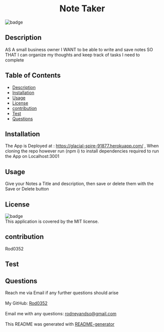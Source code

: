 
  <h1 align="center">Note Taker </h1>
  
![badge](https://img.shields.io/badge/license-MIT-brightgreen)<br />
## Description
 AS A small business owner I WANT to be able to write and save notes SO THAT I can organize my thoughts and keep track of tasks I need to complete
## Table of Contents
- [Description](#description)
- [Installation](#installation)
- [Usage](#usage)
- [License](#license)
- [contribution](#contribution)
- [Test](#test)
- [Questions](#questions)
## Installation
 The App is Deployed at : https://glacial-spire-91877.herokuapp.com/ , When cloning the repo however run (npm i) to install dependencies required to run the App on Localhost:3001
## Usage
 Give your Notes a Title and description, then save or delete them with the Save or Delete button
## License
![badge](https://img.shields.io/badge/license-MIT-brightgreen)
<br />
This application is covered by the MIT license. 
## contribution
 Rod0352
## Test

## Questions
 Reach me via Email if any further questions should arise<br />
<br />
 My GitHub: [Rod0352](https://github.com/Rod0352)<br />
<br />
 Email me with any questions: rodneyandso@gmail.com<br /><br />
This README was generated with [README-generator](https://github.com/Rod0352/README-generator)
  